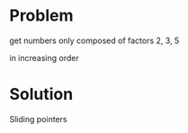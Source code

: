 Problem
===
get numbers only composed of factors 2, 3, 5

in increasing order

Solution
===
Sliding pointers
